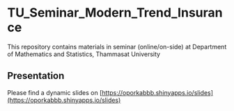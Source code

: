 # TU_Seminar_Modern_Trend_Insurance
This repository contains materials in seminar (online/on-side) at Department of Mathematics and Statistics, Thammasat University

## Presentation 

Please find a dynamic slides on [https://oporkabbb.shinyapps.io/slides](https://oporkabbb.shinyapps.io/slides)
